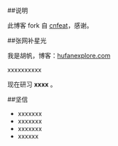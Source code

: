 ##说明

此博客 fork 自 [cnfeat](http://cnfeat.com/)，感谢。

##张网补星光

我是胡帆，博客：[hufanexplore.com](hufanexplore.com)

xxxxxxxxxx

现在研习 **xxxx** 。

##坚信


- xxxxxxx
- xxxxxxx
- xxxxxxx
- xxxxxx


